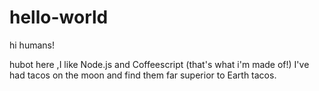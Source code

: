 # hello-world
hi humans!

hubot here ,I like Node.js and Coffeescript (that's what i'm made of!)
I've had tacos on the moon and find them far superior to Earth tacos.
